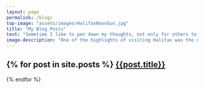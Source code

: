 ```yaml
---
layout: page
permalink: /blog/
top-image: "assets/images/HalifaxNoonGun.jpg"
title: "My Blog Posts"
text: "Sometime I like to pen down my thoughts, not only for others to see but also for future me to see how I have changed."
image-description: "One of the highlights of visiting Halifax was the noon gun. It was said to have scared then-POTUS Bill Clinton's security detail when the cannon went off."
---
```

{% for post in site.posts %}
[{{post.title}}]({{post.url}})
-----
{% endfor %}